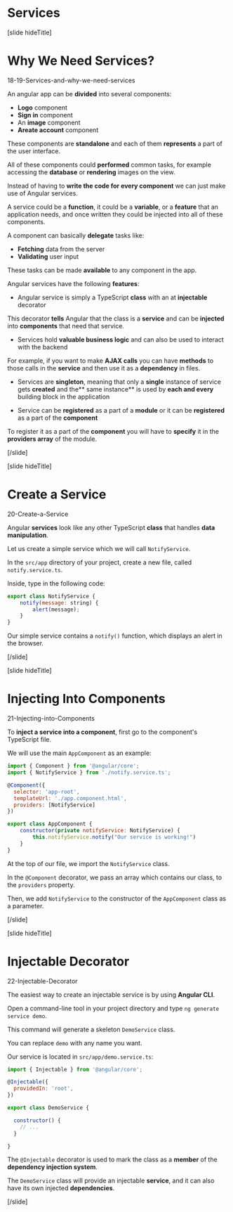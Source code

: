 # Services

[slide hideTitle]

# Why We Need Services?

18-19-Services-and-why-we-need-services

An angular app can be **divided** into several components:

- **Logo** component 
- **Sign in** component 
- An **image** component 
- **Areate account** component

These components are **standalone** and each of them **represents** a part of the user interface.

All of these components could **performed** common tasks, for example accessing the **database** or **rendering** images on the view.

Instead of having to **write the code for every component** we can just make use of Angular services.

A service could be a **function**, it could be a **variable**, or a **feature** that an application needs, and once written they could be injected into all of these components.
 
A component can basically **delegate** tasks like:
- **Fetching** data from the server
- **Validating** user input

These tasks can be made **available** to any component in the app.

Angular services have the following **features**:

- Angular service is simply a TypeScript **class** with an at **injectable** decorator

This decorator **tells** Angular that the class is a **service** and can be **injected** into **components** that need that service.

- Services hold **valuable business logic** and can also be used to interact with the backend 

For example, if you want to make **AJAX calls** you can have **methods** to those calls in the **service** and then use it as a **dependency** in files.

- Services are **singleton**, meaning that only a **single** instance of service gets **created** and the** same instance** is used by **each and every** building block in the application 

- Service can be **registered** as a part of a **module** or it can be **registered** as a part of the **component** 

To register it as a part of the **component** you will have to **specify** it in the **providers array** of the module.

[/slide]

[slide hideTitle]

# Create a Service

20-Create-a-Service

Angular **services** look like any other TypeScript **class** that handles **data manipulation**.

Let us create a simple service which we will call `NotifyService`.

In the `src/app` directory of your project, create a new file, called `notify.service.ts`.

Inside, type in the following code:

```js
export class NotifyService {
	notify(message: string) { 
		alert(message); 
	}
}
```

Our simple service contains a `notify()` function, which displays an alert in the browser.

[/slide]


[slide hideTitle]

# Injecting Into Components

21-Injecting-into-Components

To **inject a service into a component**, first go to the component's TypeScript file.

We will use the main `AppComponent` as an example:

```js
import { Component } from '@angular/core';
import { NotifyService } from './notify.service.ts';

@Component({
  selector: 'app-root',
  templateUrl: './app.component.html',
  providers: [NotifyService]
})

export class AppComponent {
	constructor(private notifyService: NotifyService) {
		this.notifyService.notify("Our service is working!")
	}
}
```

At the top of our file, we import the `NotifyService` class.

In the `@Component` decorator, we pass an array which contains our class, to the `providers` property.

Then, we add `NotifyService` to the constructor of the `AppComponent` class as a parameter.

[/slide]


[slide hideTitle]

# Injectable Decorator

22-Injectable-Decorator

The easiest way to create an injectable service is by using **Angular CLI**.

Open a command\-line tool in your project directory and type `ng generate service demo`.

This command will generate a skeleton `DemoService` class.

You can replace `demo` with any name you want.

Our service is located in `src/app/demo.service.ts`:

```js
import { Injectable } from '@angular/core';

@Injectable({
  providedIn: 'root',
})

export class DemoService {

  constructor() { 
    // ...
  }

}
```

The `@Injectable` decorator is used to mark the class as a **member** of the **dependency injection system**.

The `DemoService` class will provide an injectable **service**, and it can also have its own injected **dependencies**.

[/slide]